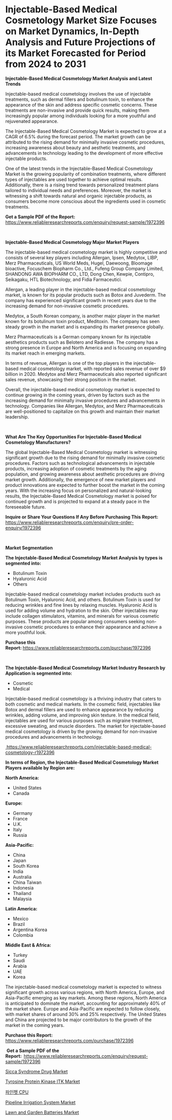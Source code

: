 <p><h1>Injectable-Based Medical Cosmetology Market Size Focuses on Market Dynamics, In-Depth Analysis and Future Projections of its Market Forecasted for Period from 2024 to 2031</h1></p><p><strong>Injectable-Based Medical Cosmetology Market Analysis and Latest Trends</strong></p>
<p><p>Injectable-based medical cosmetology involves the use of injectable treatments, such as dermal fillers and botulinum toxin, to enhance the appearance of the skin and address specific cosmetic concerns. These treatments are non-invasive and provide quick results, making them increasingly popular among individuals looking for a more youthful and rejuvenated appearance.</p><p>The Injectable-Based Medical Cosmetology Market is expected to grow at a CAGR of 6.5% during the forecast period. The market growth can be attributed to the rising demand for minimally invasive cosmetic procedures, increasing awareness about beauty and aesthetic treatments, and advancements in technology leading to the development of more effective injectable products.</p><p>One of the latest trends in the Injectable-Based Medical Cosmetology Market is the growing popularity of combination treatments, where different types of injectables are used together to achieve optimal results. Additionally, there is a rising trend towards personalized treatment plans tailored to individual needs and preferences. Moreover, the market is witnessing a shift towards natural and organic injectable products, as consumers become more conscious about the ingredients used in cosmetic treatments.</p></p>
<p><strong>Get a Sample PDF of the Report:&nbsp;</strong> <a href="https://www.reliableresearchreports.com/enquiry/request-sample/1972396">https://www.reliableresearchreports.com/enquiry/request-sample/1972396</a></p>
<p>&nbsp;</p>
<p><strong>Injectable-Based Medical Cosmetology Major Market Players</strong></p>
<p><p>The injectable-based medical cosmetology market is highly competitive and consists of several key players including Allergan, Ipsen, Medytox, LIBP, Merz Pharmaceuticals, US World Meds, Hugel, Daewoong, Bloomage bioactive, Focuschem Biopharm Co., Ltd., Fufeng Group Company Limited, SHANDONG AWA BIOPHARM CO., LTD, Dong Chen, Kewpie, Contipro, Seikagaku, HTL Biotechnology, and Fidia Farmaceutici.</p><p>Allergan, a leading player in the injectable-based medical cosmetology market, is known for its popular products such as Botox and Juvederm. The company has experienced significant growth in recent years due to the increasing demand for non-invasive cosmetic procedures.</p><p>Medytox, a South Korean company, is another major player in the market known for its botulinum toxin product, Meditoxin. The company has seen steady growth in the market and is expanding its market presence globally.</p><p>Merz Pharmaceuticals is a German company known for its injectable aesthetics products such as Belotero and Radiesse. The company has a strong presence in Europe and North America and is focusing on expanding its market reach in emerging markets.</p><p>In terms of revenue, Allergan is one of the top players in the injectable-based medical cosmetology market, with reported sales revenue of over $9 billion in 2020. Medytox and Merz Pharmaceuticals also reported significant sales revenue, showcasing their strong position in the market.</p><p>Overall, the injectable-based medical cosmetology market is expected to continue growing in the coming years, driven by factors such as the increasing demand for minimally invasive procedures and advancements in technology. Companies like Allergan, Medytox, and Merz Pharmaceuticals are well-positioned to capitalize on this growth and maintain their market leadership.</p></p>
<p>&nbsp;</p>
<p><strong>What Are The Key Opportunities For Injectable-Based Medical Cosmetology Manufacturers?</strong></p>
<p><p>The global Injectable-Based Medical Cosmetology market is witnessing significant growth due to the rising demand for minimally invasive cosmetic procedures. Factors such as technological advancements in injectable products, increasing adoption of cosmetic treatments by the aging population, and growing awareness about aesthetic procedures are driving market growth. Additionally, the emergence of new market players and product innovations are expected to further boost the market in the coming years. With the increasing focus on personalized and natural-looking results, the Injectable-Based Medical Cosmetology market is poised for continued growth and is projected to expand at a steady pace in the foreseeable future.</p></p>
<p><strong>Inquire or Share Your Questions If Any Before Purchasing This Report:</strong> <a href="https://www.reliableresearchreports.com/enquiry/pre-order-enquiry/1972396">https://www.reliableresearchreports.com/enquiry/pre-order-enquiry/1972396</a></p>
<p>&nbsp;</p>
<p><strong>Market Segmentation</strong></p>
<p><strong>The Injectable-Based Medical Cosmetology Market Analysis by types is segmented into:</strong></p>
<p><ul><li>Botulinum Toxin</li><li>Hyaluronic Acid</li><li>Others</li></ul></p>
<p><p>Injectable-based medical cosmetology market includes products such as Botulinum Toxin, Hyaluronic Acid, and others. Botulinum Toxin is used for reducing wrinkles and fine lines by relaxing muscles. Hyaluronic Acid is used for adding volume and hydration to the skin. Other injectables may include collagen stimulators, vitamins, and minerals for various cosmetic purposes. These products are popular among consumers seeking non-invasive cosmetic procedures to enhance their appearance and achieve a more youthful look.</p></p>
<p><strong>Purchase this Report:&nbsp;</strong><a href="https://www.reliableresearchreports.com/purchase/1972396">https://www.reliableresearchreports.com/purchase/1972396</a></p>
<p>&nbsp;</p>
<p><strong>The Injectable-Based Medical Cosmetology Market Industry Research by Application is segmented into:</strong></p>
<p><ul><li>Cosmetic</li><li>Medical</li></ul></p>
<p><p>Injectable-based medical cosmetology is a thriving industry that caters to both cosmetic and medical markets. In the cosmetic field, injectables like Botox and dermal fillers are used to enhance appearance by reducing wrinkles, adding volume, and improving skin texture. In the medical field, injectables are used for various purposes such as migraine treatment, excessive sweating, and muscle disorders. The market for injectable-based medical cosmetology is driven by the growing demand for non-invasive procedures and advancements in technology.</p></p>
<p><a href="https://www.reliableresearchreports.com/injectable-based-medical-cosmetology-r1972396">&nbsp;https://www.reliableresearchreports.com/injectable-based-medical-cosmetology-r1972396</a></p>
<p><strong>In terms of Region, the Injectable-Based Medical Cosmetology Market Players available by Region are:</strong></p>
<p>
    <p> <strong> North America: </strong>
        <ul>
            <li>United States</li>
            <li>Canada</li>
        </ul>
        </p> 
    <p> <strong> Europe: </strong>
        <ul>
            <li>Germany</li>
            <li>France</li>
            <li>U.K.</li>
            <li>Italy</li>
            <li>Russia</li>
        </ul>
        </p> 
    <p> <strong> Asia-Pacific: </strong>
        <ul>
            <li>China</li>
            <li>Japan</li>
            <li>South Korea</li>
            <li>India</li>
            <li>Australia</li>
            <li>China Taiwan</li>
            <li>Indonesia</li>
            <li>Thailand</li>
            <li>Malaysia</li>
        </ul>
        </p> 
    <p> <strong> Latin America: </strong>
        <ul>
            <li>Mexico</li>
            <li>Brazil</li>
            <li>Argentina Korea</li>
            <li>Colombia</li>
        </ul>
        </p> 
    <p> <strong> Middle East & Africa: </strong>
        <ul>
            <li>Turkey</li>
            <li>Saudi</li>
            <li>Arabia</li>
            <li>UAE</li>
            <li>Korea</li>
        </ul>
    </p>
    </p>
<p><p>The injectable-based medical cosmetology market is expected to witness significant growth across various regions, with North America, Europe, and Asia-Pacific emerging as key markets. Among these regions, North America is anticipated to dominate the market, accounting for approximately 40% of the market share. Europe and Asia-Pacific are expected to follow closely, with market shares of around 30% and 25% respectively. The United States and China are projected to be major contributors to the growth of the market in the coming years.</p></p>
<p><strong>Purchase this Report: </strong><a href="https://www.reliableresearchreports.com/purchase/1972396">https://www.reliableresearchreports.com/purchase/1972396</a></p>
<p>&nbsp;<strong>Get a Sample PDF of the Report:&nbsp;&nbsp;</strong><a href="https://www.reliableresearchreports.com/enquiry/request-sample/1972396">https://www.reliableresearchreports.com/enquiry/request-sample/1972396</a></p>
<p><strong></strong></p>
<p><p><a href="https://github.com/marloy8/Market-Research-Report-List-5/blob/main/sicca-syndrome-drug-market.md">Sicca Syndrome Drug Market</a></p><p><a href="https://github.com/jodemen/Market-Research-Report-List-4/blob/main/tyrosine-protein-kinase-itk-market.md">Tyrosine Protein Kinase ITK Market</a></p><p><a href="https://github.com/vseigx30c9a1j/Market-Research-Report-List-4/blob/main/492741385215.md">파인펫 CPU</a></p><p><a href="https://medium.com/@jordymiller63/pipeline-irrigation-system-market-size-share-trends-analysis-report-by-product-sprinkler-91de9e04783f">Pipeline Irrigation System Market</a></p><p><a href="https://www.linkedin.com/pulse/lawn-garden-batteries-market-global-regional-analysis-focus-bekbe?trackingId=B6eieisUTRSpAqIwXA2IjQ%3D%3D">Lawn and Garden Batteries Market</a></p></p>